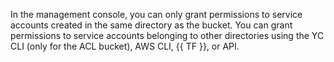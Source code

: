 In the management console, you can only grant permissions to service accounts created in the same directory as the bucket. You can grant permissions to service accounts belonging to other directories using the YC CLI (only for the ACL bucket), AWS CLI, {{ TF }}, or API.